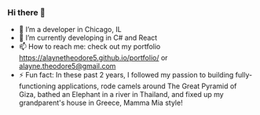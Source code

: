 ### Hi there 👋

- :city_sunset: I’m a developer in Chicago, IL
- 🌱 I’m currently developing in C# and React
- 📫 How to reach me: check out my portfolio https://alaynetheodore5.github.io/portfolio/ or alayne.theodore5@gmail.com
- ⚡ Fun fact: In these past 2 years, I followed my passion to building fully-functioning applications, rode camels around The Great Pyramid of Giza, bathed an Elephant in a river in Thailand, and fixed up my grandparent's house in Greece, Mamma Mia style!

<!-- 
- 👯 I’m looking to collaborate on ...
- 🤔 I’m looking for help with ...
- 💬 Ask me about ...
-->
